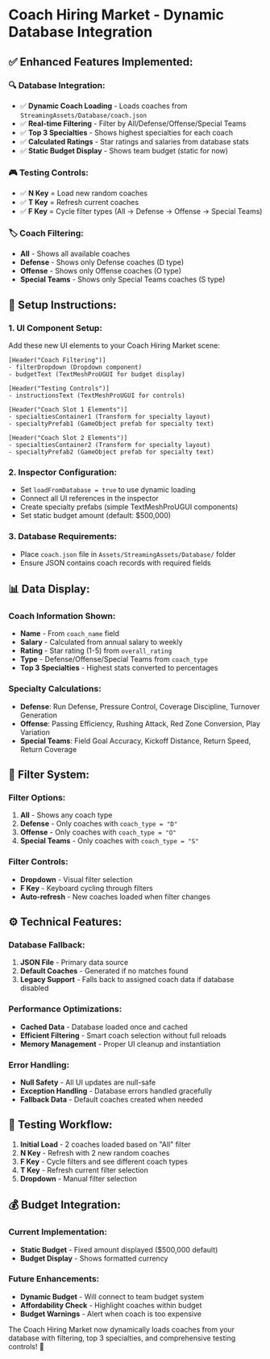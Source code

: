 # Coach Hiring Market - Dynamic Database Integration

## ✅ **Enhanced Features Implemented:**

### **🔍 Database Integration:**
- ✅ **Dynamic Coach Loading** - Loads coaches from `StreamingAssets/Database/coach.json`
- ✅ **Real-time Filtering** - Filter by All/Defense/Offense/Special Teams
- ✅ **Top 3 Specialties** - Shows highest specialties for each coach
- ✅ **Calculated Ratings** - Star ratings and salaries from database stats
- ✅ **Static Budget Display** - Shows team budget (static for now)

### **🎮 Testing Controls:**
- ✅ **N Key** = Load new random coaches
- ✅ **T Key** = Refresh current coaches  
- ✅ **F Key** = Cycle filter types (All → Defense → Offense → Special Teams)

### **🏷️ Coach Filtering:**
- **All** - Shows all available coaches
- **Defense** - Shows only Defense coaches (D type)
- **Offense** - Shows only Offense coaches (O type)  
- **Special Teams** - Shows only Special Teams coaches (S type)

## 🚀 **Setup Instructions:**

### **1. UI Component Setup:**
Add these new UI elements to your Coach Hiring Market scene:

```
[Header("Coach Filtering")]
- filterDropdown (Dropdown component)
- budgetText (TextMeshProUGUI for budget display)

[Header("Testing Controls")]  
- instructionsText (TextMeshProUGUI for controls)

[Header("Coach Slot 1 Elements")]
- specialtiesContainer1 (Transform for specialty layout)
- specialtyPrefab1 (GameObject prefab for specialty text)

[Header("Coach Slot 2 Elements")]
- specialtiesContainer2 (Transform for specialty layout)
- specialtyPrefab2 (GameObject prefab for specialty text)
```

### **2. Inspector Configuration:**
- Set `loadFromDatabase = true` to use dynamic loading
- Connect all UI references in the inspector
- Create specialty prefabs (simple TextMeshProUGUI components)
- Set static budget amount (default: $500,000)

### **3. Database Requirements:**
- Place `coach.json` file in `Assets/StreamingAssets/Database/` folder
- Ensure JSON contains coach records with required fields

## 📊 **Data Display:**

### **Coach Information Shown:**
- **Name** - From `coach_name` field
- **Salary** - Calculated from annual salary to weekly
- **Rating** - Star rating (1-5) from `overall_rating`  
- **Type** - Defense/Offense/Special Teams from `coach_type`
- **Top 3 Specialties** - Highest stats converted to percentages

### **Specialty Calculations:**
- **Defense**: Run Defense, Pressure Control, Coverage Discipline, Turnover Generation
- **Offense**: Passing Efficiency, Rushing Attack, Red Zone Conversion, Play Variation
- **Special Teams**: Field Goal Accuracy, Kickoff Distance, Return Speed, Return Coverage

## 🔄 **Filter System:**

### **Filter Options:**
1. **All** - Shows any coach type
2. **Defense** - Only coaches with `coach_type = "D"`
3. **Offense** - Only coaches with `coach_type = "O"`  
4. **Special Teams** - Only coaches with `coach_type = "S"`

### **Filter Controls:**
- **Dropdown** - Visual filter selection
- **F Key** - Keyboard cycling through filters
- **Auto-refresh** - New coaches loaded when filter changes

## ⚙️ **Technical Features:**

### **Database Fallback:**
1. **JSON File** - Primary data source
2. **Default Coaches** - Generated if no matches found
3. **Legacy Support** - Falls back to assigned coach data if database disabled

### **Performance Optimizations:**
- **Cached Data** - Database loaded once and cached
- **Efficient Filtering** - Smart coach selection without full reloads
- **Memory Management** - Proper UI cleanup and instantiation

### **Error Handling:**
- **Null Safety** - All UI updates are null-safe
- **Exception Handling** - Database errors handled gracefully
- **Fallback Data** - Default coaches created when needed

## 🎯 **Testing Workflow:**

1. **Initial Load** - 2 coaches loaded based on "All" filter
2. **N Key** - Refresh with 2 new random coaches  
3. **F Key** - Cycle filters and see different coach types
4. **T Key** - Refresh current filter selection
5. **Dropdown** - Manual filter selection

## 💰 **Budget Integration:**

### **Current Implementation:**
- **Static Budget** - Fixed amount displayed ($500,000 default)
- **Budget Display** - Shows formatted currency

### **Future Enhancements:**
- **Dynamic Budget** - Will connect to team budget system
- **Affordability Check** - Highlight coaches within budget
- **Budget Warnings** - Alert when coach is too expensive

The Coach Hiring Market now dynamically loads coaches from your database with filtering, top 3 specialties, and comprehensive testing controls! 🚀
